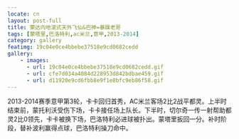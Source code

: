 ```yaml
---
locate: cn
layout: post-full
title: 蒙达内地滚式天外飞仙&巴神=暴躁老哥
tags: [蒙塔里,巴洛特利,ac米兰,意甲,2013-2014]
category: gallery
featimg: 19c04e0ce4bbebe37518e9cd0682cedd
gallery:
    - images:
      - url: 19c04e0ce4bbebe37518e9cd0682cedd.gif
      - url: cfe7d034a4084d228953d842bdbae459.gif
      - url: d11920e9cd6fbb8e9f1e8bfc9eb86f58.gif
---
```


2013-2014赛季意甲第3轮，卡卡回归首秀，AC米兰客场2比2战平都灵。上半时结束前，蒙托利沃受伤下场，卡卡接任场上队长。下半时，切尔奇一传一射帮助都灵2比0领先，卡卡被换下场，巴洛特利必进球被扑出。蒙塔里扳回一分。补时阶段，替补波利赢得点球，巴洛特利操刀命中。